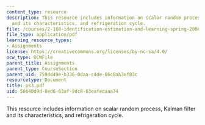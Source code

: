 ```yaml
---
content_type: resource
description: This resource includes information on scalar random process, Kalman filter
  and its characteristics, and refrigeration cycle.
file: /courses/2-160-identification-estimation-and-learning-spring-2006/56640d9d8ed663af9dc863eafedaaa74_ps3.pdf
file_type: application/pdf
learning_resource_types:
- Assignments
license: https://creativecommons.org/licenses/by-nc-sa/4.0/
ocw_type: OCWFile
parent_title: Assignments
parent_type: CourseSection
parent_uid: 759dd49e-b336-0daa-c4de-86c8ab3ef83c
resourcetype: Document
title: ps3.pdf
uid: 56640d9d-8ed6-63af-9dc8-63eafedaaa74
---
```

This resource includes information on scalar random process, Kalman filter and its characteristics, and refrigeration cycle.